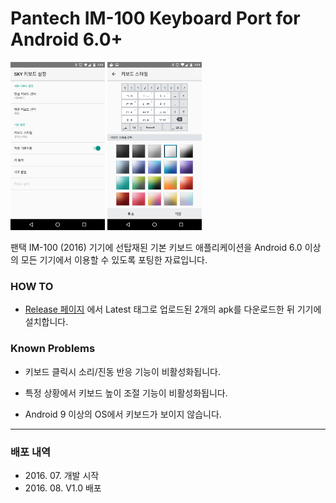 # Pantech IM-100 Keyboard Port for Android 6.0+

<img src="Images/app_1.png" width="30%" height="30%" alt="Screenshot"></img>
<img src="Images/app_2.png" width="30%" height="30%" alt="Screenshot"></img>

팬택 IM-100 (2016) 기기에 선탑재된 기본 키보드 애플리케이션을
Android 6.0 이상의 모든 기기에서 이용할 수 있도록 포팅한 자료입니다.

### HOW TO

- <a href="https://github.com/yymin1022/IM-100_Keyboard/releases">Release 페이지</a> 에서 Latest 태그로 업로드된 2개의 apk를 다운로드한 뒤 기기에 설치합니다.

### Known Problems

- 키보드 클릭시 소리/진동 반응 기능이 비활성화됩니다.

- 특정 상황에서 키보드 높이 조절 기능이 비활성화됩니다.

- Android 9 이상의 OS에서 키보드가 보이지 않습니다.

***

### 배포 내역
* 2016\. 07\. 개발 시작
* 2016\. 08\. V1\.0 배포